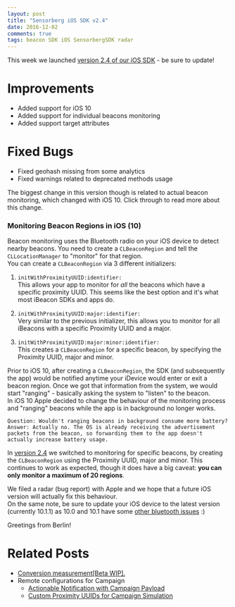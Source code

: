 ```yaml
---
layout: post
title: "Sensorberg iOS SDK v2.4"
date: 2016-12-02
comments: true
tags: beacon SDK iOS SensorbergSDK radar
---
```

  
This week we launched [version 2.4 of our iOS SDK](https://github.com/sensorberg-dev/ios-sdk) - be sure to update!  

# Improvements  

- Added support for iOS 10
- Added support for individual beacons monitoring
- Added support target attributes

# Fixed Bugs  

- Fixed geohash missing from some analytics
- Fixed warnings related to deprecated methods usage

The biggest change in this version though is related to actual beacon monitoring, which changed with iOS 10. 
Click through to read more about this change.  

<!--more-->

### Monitoring Beacon Regions in iOS (10)

Beacon monitoring uses the Bluetooth radio on your iOS device to detect nearby beacons. You need to create a `CLBeaconRegion` and tell the `CLLocationManager` to "monitor" for that region.  
You can create a `CLBeaconRegion` via 3 different initializers:  

1. `initWithProximityUUID:identifier:`  
This allows your app to monitor for *all* the beacons which have a specific proximity UUID. This seems like the best option and it's what most iBeacon SDKs and apps do.  

2. `initWithProximityUUID:major:identifier:`  
Very similar to the previous initializer, this allows you to monitor for all iBeacons with a specific Proximity UUID and a major.

3. `initWithProximityUUID:major:minor:identifier:`  
This creates a `CLBeaconRegion` for a specific beacon, by specifying the Proximity UUID, major and minor.  

Prior to iOS 10, after creating a `CLBeaconRegion`, the SDK (and subsequently the app) would be notified anytime your iDevice would enter or exit a beacon region. Once we got that information from the system, we would start "ranging" - basically asking the system to "listen" to the beacon.  
In iOS 10 Apple decided to change the behaviour of the monitoring process and "ranging" beacons while the app is in background no longer works.  

```
Question: Wouldn't ranging beacons in background consume more battery?  
Answer: Actually no. The OS is already receiving the advertisement packets from the beacon, so forwarding them to the app doesn't actually increase battery usage.
```

In [version 2.4](https://github.com/sensorberg-dev/ios-sdk) we switched to monitoring for specific beacons, by creating the `CLBeaconRegion` using the Proximity UUID, major and minor. This continues to work as expected, though it does have a big caveat: **you can only monitor a maximum of 20 regions**.

We filed a radar (bug report) with Apple and we hope that a future iOS version will actually fix this behaviour.  
On the same note, be sure to update your iOS device to the latest version (currently 10.1.1) as 10.0 and 10.1 have some [other bluetooth issues](https://support.apple.com/kb/DL1893) :)

Greetings from Berlin!

# Related Posts  

- [Conversion measurement[Beta WIP].](http://sensorberg-dev.github.io/2016/06/New-conversion-feature-in-iOS-SDK/)  
- Remote configurations for Campaign  
	- [Actionable Notification with Campaign Payload](http://sensorberg-dev.github.io/2016/06/iOS-Actionable-Notification-with-Payload/)  
	- [Custom Proximity UUIDs for Campaign Simulation](http://sensorberg-dev.github.io/2016/06/Custom-Resolver-URL-API-Key-and-Proximity-UUIDs/)  

